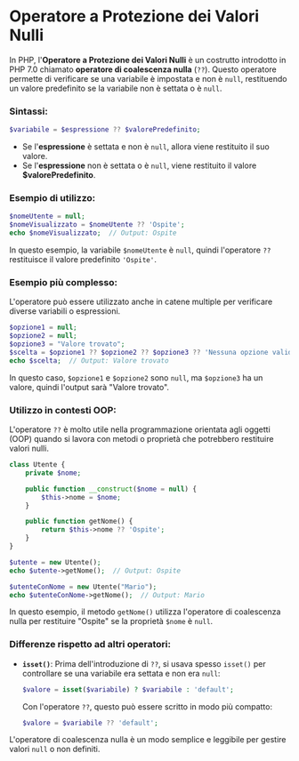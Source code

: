 # Operatore a Protezione dei Valori Nulli

In PHP, l'**Operatore a Protezione dei Valori Nulli** è un costrutto introdotto in PHP 7.0 chiamato **operatore di coalescenza nulla** (`??`). Questo operatore permette di verificare se una variabile è impostata e non è `null`, restituendo un valore predefinito se la variabile non è settata o è `null`.

### Sintassi:
```php
$variabile = $espressione ?? $valorePredefinito;
```

- Se l'**espressione** è settata e non è `null`, allora viene restituito il suo valore.
- Se l'**espressione** non è settata o è `null`, viene restituito il valore **$valorePredefinito**.

### Esempio di utilizzo:
```php
$nomeUtente = null;
$nomeVisualizzato = $nomeUtente ?? 'Ospite';
echo $nomeVisualizzato;  // Output: Ospite
```

In questo esempio, la variabile `$nomeUtente` è `null`, quindi l'operatore `??` restituisce il valore predefinito `'Ospite'`.

### Esempio più complesso:
L'operatore può essere utilizzato anche in catene multiple per verificare diverse variabili o espressioni.

```php
$opzione1 = null;
$opzione2 = null;
$opzione3 = "Valore trovato";
$scelta = $opzione1 ?? $opzione2 ?? $opzione3 ?? 'Nessuna opzione valida';
echo $scelta;  // Output: Valore trovato
```

In questo caso, `$opzione1` e `$opzione2` sono `null`, ma `$opzione3` ha un valore, quindi l'output sarà "Valore trovato".

### Utilizzo in contesti OOP:
L'operatore `??` è molto utile nella programmazione orientata agli oggetti (OOP) quando si lavora con metodi o proprietà che potrebbero restituire valori nulli. 

```php
class Utente {
    private $nome;

    public function __construct($nome = null) {
        $this->nome = $nome;
    }

    public function getNome() {
        return $this->nome ?? 'Ospite';
    }
}

$utente = new Utente();
echo $utente->getNome();  // Output: Ospite

$utenteConNome = new Utente("Mario");
echo $utenteConNome->getNome();  // Output: Mario
```

In questo esempio, il metodo `getNome()` utilizza l'operatore di coalescenza nulla per restituire "Ospite" se la proprietà `$nome` è `null`.

### Differenze rispetto ad altri operatori:
- **`isset()`**: Prima dell'introduzione di `??`, si usava spesso `isset()` per controllare se una variabile era settata e non era `null`:
  ```php
  $valore = isset($variabile) ? $variabile : 'default';
  ```
  Con l'operatore `??`, questo può essere scritto in modo più compatto:
  ```php
  $valore = $variabile ?? 'default';
  ```

L'operatore di coalescenza nulla è un modo semplice e leggibile per gestire valori `null` o non definiti.